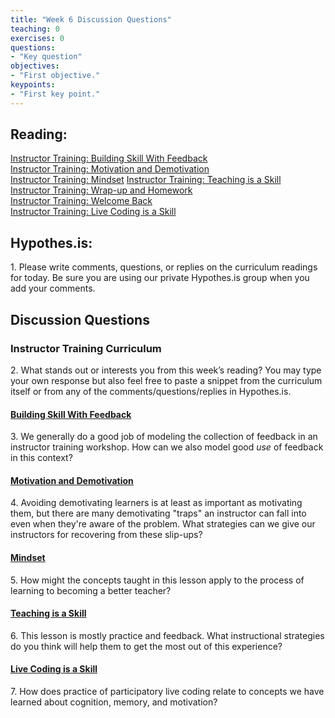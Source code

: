 ```yaml
--- 
title: "Week 6 Discussion Questions"    
teaching: 0 
exercises: 0    
questions:  
- "Key question"    
objectives: 
- "First objective."    
keypoints:  
- "First key point."    
---
```

## Reading:  
[Instructor Training: Building Skill With Feedback](https://carpentries.github.io/instructor-training/06-feedback/index.html)  
[Instructor Training: Motivation and Demotivation](https://carpentries.github.io/instructor-training/08-motivation/index.html)  
[Instructor Training: Mindset](https://carpentries.github.io/instructor-training/09-mindset/index.html)
[Instructor Training: Teaching is a Skill](https://carpentries.github.io/instructor-training/11-practice-teaching/index.html)  
[Instructor Training: Wrap-up and Homework](https://carpentries.github.io/instructor-training/12-homework/index.html)  
[Instructor Training: Welcome Back](http://carpentries.github.io/instructor-training/13-second-welcome/index.html)   
[Instructor Training: Live Coding is a Skill](https://carpentries.github.io/instructor-training/14-live/index.html) 


## Hypothes.is: 
1\. Please write comments, questions, or replies on the curriculum readings for today. Be sure you are using our private Hypothes.is group when you add your comments.

## Discussion Questions

### Instructor Training Curriculum
2\. What stands out or interests you from this week’s reading? You may type your own response but also feel free to paste a snippet from the curriculum itself or from any of the comments/questions/replies in Hypothes.is.

#### [Building Skill With Feedback](https://carpentries.github.io/instructor-training/06-feedback/index.html)
3\. We generally do a good job of modeling the collection of feedback in an instructor training workshop. How can we also model good *use* of feedback in this context?

#### [Motivation and Demotivation](https://carpentries.github.io/instructor-training/08-motivation/index.html)
4\. Avoiding demotivating learners is at least as important as motivating them, but there are many demotivating "traps" an 
instructor can fall into even when they're aware of the problem. What strategies can we give our instructors for recovering 
from these slip-ups?

#### [Mindset](https://carpentries.github.io/instructor-training/09-mindset/index.html)
5\. How might the concepts taught in this lesson apply to the process of learning to becoming a better teacher?

#### [Teaching is a Skill](https://carpentries.github.io/instructor-training/11-practice-teaching/index.html)
6\. This lesson is mostly practice and feedback. What instructional strategies do you think will help them to get the most out of this experience?

#### [Live Coding is a Skill](https://carpentries.github.io/instructor-training/15-live/index.html)
7\. How does practice of participatory live coding relate to concepts we have learned about cognition, memory, and motivation?


